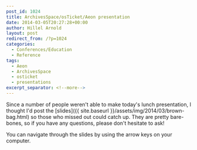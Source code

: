 ```yaml
---
post_id: 1024
title: ArchivesSpace/osTicket/Aeon presentation
date: 2014-03-05T20:27:28+00:00
author: Hillel Arnold
layout: post
redirect_from: /?p=1024
categories:
  - Conferences/Education
  - Reference
tags:
  - Aeon
  - ArchivesSpace
  - osticket
  - presentations
excerpt_separator: <!--more-->
---
```

Since a number of people weren't able to make today's lunch presentation, I thought I'd post the [slides]({{ site.baseurl }}/assets/img/2014/03/brown-bag.html) so those who missed out could catch up. They are pretty bare-bones, so if you have any questions, please don't hesitate to ask!

<!--more-->You can navigate through the slides by using the arrow keys on your computer.
